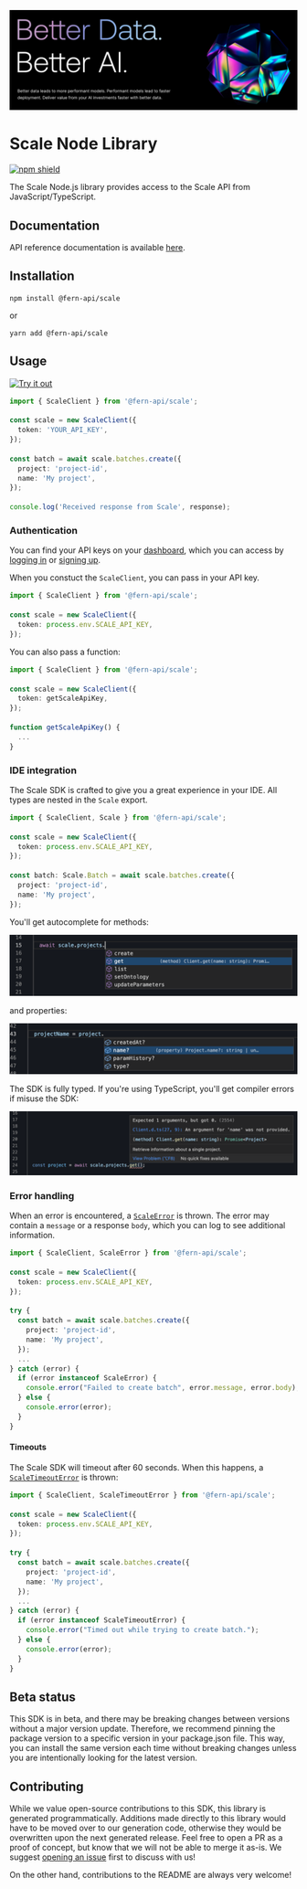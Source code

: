![Hero](static/hero.png)

# Scale Node Library

[![npm shield](https://img.shields.io/npm/v/@fern-api/scale)](https://www.npmjs.com/package/@fern-api/scale)

The Scale Node.js library provides access to the Scale API from JavaScript/TypeScript.

## Documentation

API reference documentation is available [here](https://docs.scale.com/reference/introduction).

## Installation

```
npm install @fern-api/scale
```

or

```
yarn add @fern-api/scale
```

## Usage

[![Try it out](https://developer.stackblitz.com/img/open_in_stackblitz.svg)](https://stackblitz.com/edit/typescript-example-using-sdk-built-with-fern-e5f4nr?file=app.ts)

```typescript
import { ScaleClient } from '@fern-api/scale';

const scale = new ScaleClient({
  token: 'YOUR_API_KEY',
});

const batch = await scale.batches.create({
  project: 'project-id',
  name: 'My project',
});

console.log('Received response from Scale', response);
```

### Authentication

You can find your API keys on your [dashboard](https://scale.com/dashboard), which you can access by [logging in](https://scale.com/login) or [signing up](https://scale.com/signup).

When you constuct the `ScaleClient`, you can pass in your API key.

```typescript
import { ScaleClient } from '@fern-api/scale';

const scale = new ScaleClient({
  token: process.env.SCALE_API_KEY,
});
```

You can also pass a function:

```typescript
import { ScaleClient } from '@fern-api/scale';

const scale = new ScaleClient({
  token: getScaleApiKey,
});

function getScaleApiKey() {
  ...
}
```

### IDE integration

The Scale SDK is crafted to give you a great experience in your IDE. All types are nested
in the `Scale` export.

```typescript
import { ScaleClient, Scale } from '@fern-api/scale';

const scale = new ScaleClient({
  token: process.env.SCALE_API_KEY,
});

const batch: Scale.Batch = await scale.batches.create({
  project: 'project-id',
  name: 'My project',
});
```

You'll get autocomplete for methods:

![Method autocomplete](static/method-autocomplete.png)

and properties:

![Property autocomplete](static/property-autocomplete.png)

The SDK is fully typed. If you're using TypeScript, you'll get compiler errors if misuse the SDK:

![Compile error](static/compile-error.png)

### Error handling

When an error is encountered, a [`ScaleError`](src/errors/ScaleError.ts) is thrown. The error may contain
a `message` or a response `body`, which you can log to see additional information.

```typescript
import { ScaleClient, ScaleError } from '@fern-api/scale';

const scale = new ScaleClient({
  token: process.env.SCALE_API_KEY,
});

try {
  const batch = await scale.batches.create({
    project: 'project-id',
    name: 'My project',
  });
  ...
} catch (error) {
  if (error instanceof ScaleError) {
    console.error("Failed to create batch", error.message, error.body);
  } else {
    console.error(error);
  }
}
```

#### Timeouts

The Scale SDK will timeout after 60 seconds. When this happens, a [`ScaleTimeoutError`](src/errors/ScaleTimeoutError.ts)
is thrown:

```typescript
import { ScaleClient, ScaleTimeoutError } from '@fern-api/scale';

const scale = new ScaleClient({
  token: process.env.SCALE_API_KEY,
});

try {
  const batch = await scale.batches.create({
    project: 'project-id',
    name: 'My project',
  });
  ...
} catch (error) {
  if (error instanceof ScaleTimeoutError) {
    console.error("Timed out while trying to create batch.");
  } else {
    console.error(error);
  }
}
```

## Beta status

This SDK is in beta, and there may be breaking changes between versions without
a major version update. Therefore, we recommend pinning the package version to a
specific version in your package.json file. This way, you can install the same
version each time without breaking changes unless you are intentionally looking
for the latest version.

## Contributing

While we value open-source contributions to this SDK, this library is generated
programmatically. Additions made directly to this library would have to be moved
over to our generation code, otherwise they would be overwritten upon the next
generated release. Feel free to open a PR as a proof of concept, but know that
we will not be able to merge it as-is. We suggest [opening an
issue](https://github.com/fern-scale/scale-node/issues) first to discuss with
us!

On the other hand, contributions to the README are always very welcome!
